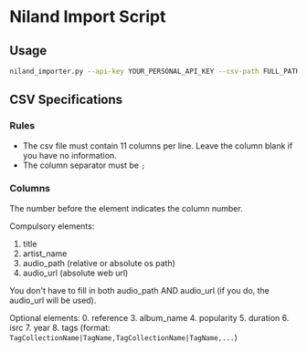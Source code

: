 # Niland Import Script

Usage
----
```bash
niland_importer.py --api-key YOUR_PERSONAL_API_KEY --csv-path FULL_PATH_TO_THE_CSV_FILE
```

CSV Specifications
----
### Rules ###
* The csv file must contain 11 columns per line. Leave the column blank if you have no information. 
* The column separator must be `;`

### Columns ###
The number before the element indicates the column number.

Compulsory elements:
1. title
2. artist_name
9. audio_path (relative or absolute os path)
10. audio_url (absolute web url)

  You don't have to fill in both audio\_path AND audio\_url (if you do, the audio\_url will be used).
  
Optional elements:
0. reference
3. album_name
4. popularity
5. duration
6. isrc
7. year
8. tags (format: `TagCollectionName|TagName,TagCollectionName|TagName,...`)



